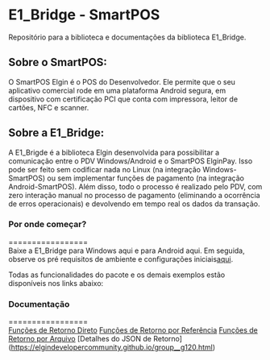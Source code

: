 # E1_Bridge - SmartPOS

Repositório para a biblioteca e documentações da biblioteca E1_Bridge.

## Sobre o SmartPOS:
O SmartPOS Elgin é o POS do Desenvolvedor. Ele permite que o seu aplicativo comercial rode em uma plataforma Android segura, em dispositivo com certificação PCI que conta com impressora, leitor de cartões, NFC e scanner.

## Sobre a E1_Bridge:
A E1_Brigde é a biblioteca Elgin desenvolvida para possibilitar a comunicação entre o PDV Windows/Android e o SmartPOS ElginPay. Isso pode ser feito sem codificar nada no Linux (na integração Windows-SmartPOS) ou sem implementar funções de pagamento (na integração Android-SmartPOS). Além disso, todo o processo é realizado pelo PDV, com zero interação manual no processo de pagamento (eliminando a ocorrência de erros operacionais) e devolvendo em tempo real os dados da transação.


### Por onde começar?
=================  
Baixe a E1_Bridge para Windows aqui e para Android aqui.
Em seguida, observe os pré requisitos de ambiente e configurações iniciais[aqui](https://elgindevelopercommunity.github.io/group__g12.html).  

Todas as funcionalidades do pacote e os demais exemplos estão disponíveis nos links abaixo: 

### Documentação
=================  
[Funções de Retorno Direto](https://elgindevelopercommunity.github.io/group__g51.html)
[Funções de Retorno por Referência](https://elgindevelopercommunity.github.io/group__g52.html)
[Funções de Retorno por Arquivo](https://elgindevelopercommunity.github.io/group__g53.html)
[Detalhes do JSON de Retorno] (https://elgindevelopercommunity.github.io/group__g120.html)
